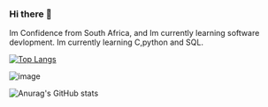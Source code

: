 ### Hi there 👋

Im Confidence from South Africa, and Im currently learning software devlopment. Im currently learning C,python and SQL.

[![Top Langs](https://github-readme-stats.vercel.app/api/top-langs/?username=ConfidenceM&layout=compact)](https://github.com/ConfidenceM/github-readme-stats)

![image](https://user-images.githubusercontent.com/111113362/213517745-e2ab8db4-533a-4c0b-8544-4dbcb597c1a6.png)

![Anurag's GitHub stats](https://github-readme-stats.vercel.app/api?username=ConfidenceM&show_icons=true)
